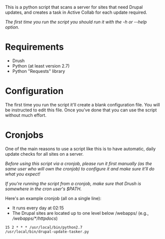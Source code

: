 This is a python script that scans a server for sites that need Drupal updates, and creates a task in Active Collab for each update required.

*The first time you run the script you should run it with the -h or --help option.*

# Requirements

* Drush
* Python (at least version 2.7)
* Python "Requests" library

# Configuration

The first time you run the script it'll create a blank configuration file. You will be instructed to edit this file. Once you've done that you can use the script without much effort.

# Cronjobs
One of the main reasons to use a script like this is to have automatic, daily update checks for all sites on a server.

*Before using this script via a cronjob, please run it first manually (as the same user who will own the cronjob) to configure it and make sure it'll do what you expect!*

*If you're running the script from a cronjob, make sure that Drush is somewhere in the cron user's $PATH.*

Here's an example cronjob (all on a single line):

* It runs every day at 02:15
* The Drupal sites are located up to one level below /webapps/
(e.g., _/webapps/*/httpdocs_)

<code>15  2   *   *   *   /usr/local/bin/python2.7 /usr/local/bin/drupal-update-tasker.py</code>
